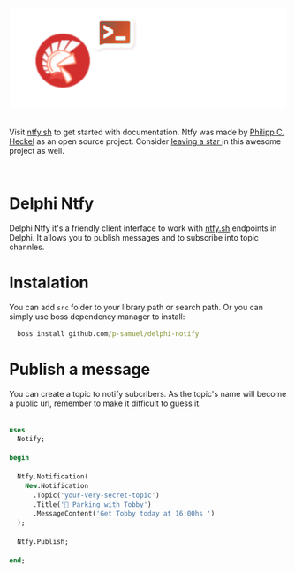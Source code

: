<div align="center">
  <img src="./img/delphi-notify.png">
</div>

<br/>

 Visit [ntfy.sh](https://docs.ntfy.sh/) to get started with documentation. Ntfy was made by [Philipp C. Heckel](https://github.com/binwiederhier) as an open source project. Consider [leaving a star ](https://github.com/binwiederhier/ntfy) in this awesome project as well.
 
<br/>

# Delphi Ntfy 

Delphi Ntfy it's a friendly client interface to work with [ntfy.sh](https://docs.ntfy.sh/) endpoints in Delphi. It allows you to publish messages and to subscribe into topic channles.

# Instalation

You can add ```src``` folder to your library path or search path. Or you can simply use boss dependency manager to install:

``` cmd
  boss install github.com/p-samuel/delphi-notify
```

# Publish a message

You can create a topic to notify subcribers. As the topic's name will become a public url, remember to make it difficult to guess it.

``` pascal

uses
  Notify;

begin

  Ntfy.Notification(
    New.Notification
      .Topic('your-very-secret-topic')
      .Title('🐶 Parking with Tobby')
      .MessageContent('Get Tobby today at 16:00hs ') 
  );

  Ntfy.Publish;

end;

```

